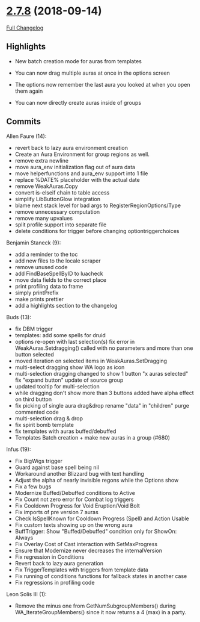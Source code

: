 # [2.7.8](https://github.com/WeakAuras/WeakAuras2/tree/2.7.8) (2018-09-14)

[Full Changelog](https://github.com/WeakAuras/WeakAuras2/compare/2.7.7...2.7.8)

## Highlights

 * New batch creation mode for auras from templates

* You can now drag multiple auras at once in the options screen

* The options now remember the last aura you looked at when you open them again

* You can now directly create auras inside of groups 

## Commits

Allen Faure (14):

- revert back to lazy aura environment creation
- Create an Aura Environment for group regions as well.
- remove extra newline
- move aura_env initialization flag out of aura data
- move helperfunctions and aura_env support into 1 file
- replace %DATE% placeholder with the actual date
- remove WeakAuras.Copy
- convert is-elseif chain to table access
- simplify LibButtonGlow integration
- blame next stack level for bad args to RegisterRegionOptions/Type
- remove unnecessary computation
- remove many upvalues
- split profile support into separate file
- delete conditions for trigger before changing optiontriggerchoices

Benjamin Staneck (9):

- add a reminder to the toc
- add new files to the locale scraper
- remove unused code
- add FindBaseSpellByID to luacheck
- move data fields to the correct place
- print profiling data to frame
- simply printPrefix
- make prints prettier
- add a highlights section to the changelog

Buds (13):

- fix DBM trigger
- templates: add some spells for druid
- options re-open with last selection(s) fix error in WeakAuras.Setdragging() called with no parameters and more than one button selected
- moved iteration on selected items in WeakAuras.SetDragging
- multi-select dragging show WA logo as icon
- multi-selection dragging changed to show 1 button "x auras selected" fix "expand button" update of source group
- updated tooltip for multi-selection
- while dragging don't show more than 3 buttons added have alpha effect on third button
- fix picking of single aura drag&drop rename "data" in "children" purge commented code
- multi-selection drag & drop
- fix spirit bomb template
- fix templates with auras buffed/debuffed
- Templates Batch creation + make new auras in a group (#680)

Infus (19):

- Fix BigWigs trigger
- Guard against base spell being nil
- Workaround another Blizzard bug with text handling
- Adjust the alpha of nearly invisible regons while the Options show
- Fix a few bugs
- Modernize Buffed/Debuffed conditions to Active
- Fix Count not zero error for Combat log triggers
- Fix Cooldown Progress for Void Eruption/Void Bolt
- Fix imports of pre version 7 auras
- Check IsSpellKnown for Cooldown Progress (Spell) and Action Usable
- Fix custom texts showing up on the wrong aura
- BuffTrigger: Show "Buffed/Debuffed" condition only for ShowOn: Always
- Fix Overlay Cost of Cast interaction with SetMaxProgress
- Ensure that Modernize never decreases the internalVersion
- Fix regression in Conditions
- Revert back to lazy aura generation
- Fix TriggerTemplates with triggers from template data
- Fix running of conditions functions for fallback states in another case
- Fix regressions in profiling code

Leon Solis III (1):

- Remove the minus one from GetNumSubgroupMembers() during WA_IterateGroupMembers() since it now returns a 4 (max) in a party.

